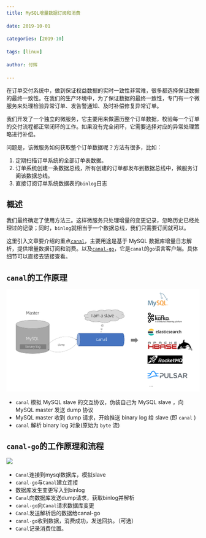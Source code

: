 ```yaml
---
title: MySQL增量数据订阅和消费

date: 2019-10-01

categories: [2019-10]

tags: [linux]

author: 付辉

---
```


在订单交付系统中，做到保证权益数据的实时一致性非常难，很多都选择保证数据的最终一致性。在我们的生产环境中，为了保证数据的最终一致性，专门有一个微服务来处理检验异常订单、发告警通知、及时补偿修复异常订单。

我们开发了一个独立的微服务，它主要用来做遍历整个订单数据，校验每一个订单的交付流程都正常闭环的工作。如果没有完全闭环，它需要选择对应的异常处理策略进行补偿。

问题是，该微服务如何获取整个订单数据呢？方法有很多，比如：

1. 定期扫描订单系统的全部订单表数据。
2. 订单系统创建一条数据总线，所有创建的订单都发布到数据总线中，微服务订阅该数据总线。
3. 直接订阅订单系统数据表的`binlog`日志

## 概述

我们最终确定了使用方法三。这样微服务只处理增量的变更记录，忽略历史已经处理过的记录；同时，`binlog`就相当于一个数据总线，我们只需要订阅就可以。

这里引入文章要介绍的重点[`canal`](https://github.com/alibaba/canal/wiki)，主要用途是基于 MySQL 数据库增量日志解析，提供增量数据订阅和消费。以及[`canal-go`](https://github.com/withlin/canal-go)，它是`canal`的`go`语言客户端。具体细节可以直接去链接查看。

## `canal`的工作原理

![](https://github.com/bucketli/simpletools/raw/master/main_func_v2.png?raw=true)

- `canal` 模拟 MySQL slave 的交互协议，伪装自己为 MySQL slave ，向 MySQL master 发送 dump 协议
- MySQL master 收到 dump 请求，开始推送 binary log 给 slave (即 `canal` )
- `canal` 解析 binary log 对象(原始为 `byte` 流)

## `canal-go`的工作原理和流程

![](https://github.com/withlin/canal-go/raw/master/assets/668104-20180925182816462-2110152563.png)

- `Canal`连接到mysql数据库，模拟slave
- `canal-go`与`Canal`建立连接
- 数据库发生变更写入到binlog
- `Canal`向数据库发送dump请求，获取binlog并解析
- `canal-go`向`Canal`请求数据库变更
- `Canal`发送解析后的数据给canal-go
- `canal-go`收到数据，消费成功，发送回执。（可选）
- `Canal`记录消费位置。